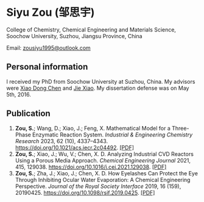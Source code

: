 # Siyu Zou (邹思宇)

College of Chemistry, Chemical Engineering and Materials Science, Soochow University, Suzhou, Jiangsu Province, China

Email: [zousiyu1995@outlook.com](mailto://zousiyu1995@outlook.com)

## Personal information

I received my PhD from Soochow University at Suzhou, China. My advisors were [Xiao Dong Chen](https://scholar.google.com/citations?user=fg3sXKwAAAAJ&hl=zh-CN) and [Jie Xiao](https://scholar.google.com/citations?user=lKpqfmkAAAAJ&hl=zh-CN). My dissertation defense was on May 5th, 2016.

## Publication

1. **Zou, S.**; Wang, D.; Xiao, J.; Feng, X. Mathematical Model for a Three-Phase Enzymatic Reaction System. *Industrial & Engineering Chemistry Research* 2023, 62 (10), 4337–4343. <https://doi.org/10.1021/acs.iecr.2c04492>. [[PDF]](./Zou2023%20-%20Mathematical%20Model%20for%20a%20Three%20Phase%20Enzymatic%20Reaction%20System.pdf)
2. **Zou, S.**; Xiao, J.; Wu, V.; Chen, X. D. Analyzing Industrial CVD Reactors Using a Porous Media Approach. *Chemical Engineering Journal* 2021, 415, 129038. <https://doi.org/10.1016/j.cej.2021.129038>. [[PDF]](./Zou2021%20-%20Analyzing%20Industrial%20CVD%20Reactors%20Using%20a%20Porous%20Media%20Approach.pdf)
3. **Zou, S.**; Zha, J.; Xiao, J.; Chen, X. D. How Eyelashes Can Protect the Eye Through Inhibiting Ocular Water Evaporation: A Chemical Engineering Perspective. *Journal of the Royal Society Interface* 2019, 16 (159), 20190425. <https://doi.org/10.1098/rsif.2019.0425>. [[PDF]](./Zou2019%20-%20How%20Eyelashes%20Can%20Protect%20the%20Eye%20through%20Inhibiting%20Ocular%20Water%20Evaporation_%20a%20Chemical%20Engineering%20Perspective.pdf)
